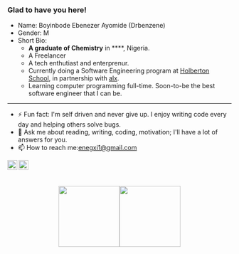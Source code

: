 ### Glad to have you here!
* Name: Boyinbode Ebenezer Ayomide (Drbenzene)
* Gender: M
* Short Bio: 
  - **A graduate of Chemistry** in ****, Nigeria.
  - A Freelancer 
  - A tech enthutiast and enterprenur. 
  - Currently doing a Software Engineering program at [Holberton School](https://www.holbertonschool.com/), in partnership with [alx](https://www.alxafrica.com/software/).
  - Learning computer programming full-time. Soon-to-be the best software engineer that I can be.
 
---
* ⚡ Fun fact: I'm self driven and never give up. I enjoy writing code every day and helping others solve bugs.
* 💬 Ask me about reading, writing, coding, motivation; I'll have a lot of answers for you.
* 📫 How to reach me:enegxi1@gmail.com
  
[<img align="left" alt="codeSTACKr | Twitter" width="22px" src="https://cdn.jsdelivr.net/npm/simple-icons@v3/icons/twitter.svg" />][twitter]
[<img align="left" alt="codeSTACKr | LinkedIn" width="22px" src="https://cdn.jsdelivr.net/npm/simple-icons@v3/icons/linkedin.svg" />][linkedin]

## <br>

<div align="center">
<a href="https://github.com/Drbenzene"><img height="137px" src="https://github-readme-stats.vercel.app/api?username=Drbenzene&hide_title=true&hide_border=true&show_icons=true&include_all_commits=true&count_private=true&line_height=21&text_color=000&icon_color=000&bg_color=0,d600ff,bd00ff,001eff,00b8ff&theme=graywhite" /><!-- wi*quL3fcV --><img height="137px" src="https://github-readme-stats.vercel.app/api/top-langs/?username=Drbenzene&hide=html&hide_title=true&hide_border=true&layout=compact&langs_count=8&exclude_repo=comp426,Redventures-Movie-Quotes&text_color=000&icon_color=fff&bg_color=0,00b8ff,00ff9f,00ff9f&theme=graywhite" /></a>
</div>

[twitter]: https://twitter.com/boyinbodee
[linkedin]: https://www.linkedin.com/in/boyinbode-ebenezer-7b10b1191
